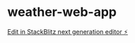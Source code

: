 # weather-web-app

[Edit in StackBlitz next generation editor ⚡️](https://stackblitz.com/~/github.com/pulse-dev-tech/weather-web-app)